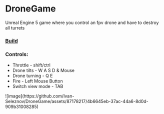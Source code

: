 # DroneGame
Unreal Engine 5 game where you control an fpv drone and have to destroy all turrets
<h3><a href="">Build</a></h3>
<h3>Controls:</h3>
<ul>
  <li>Throttle - shift/ctrl</li>
  <li>Drone tilts - W A S D & Mouse</li>
  <li>Drone turning - Q E</li>
  <li>Fire - Left Mouse Button</li>
  <li>Switch view mode - TAB</li>
</ul>
![image](https://github.com/Ivan-Seleznov/DroneGame/assets/87178217/4b6645eb-37ac-44a6-8d0d-909b31008285)




